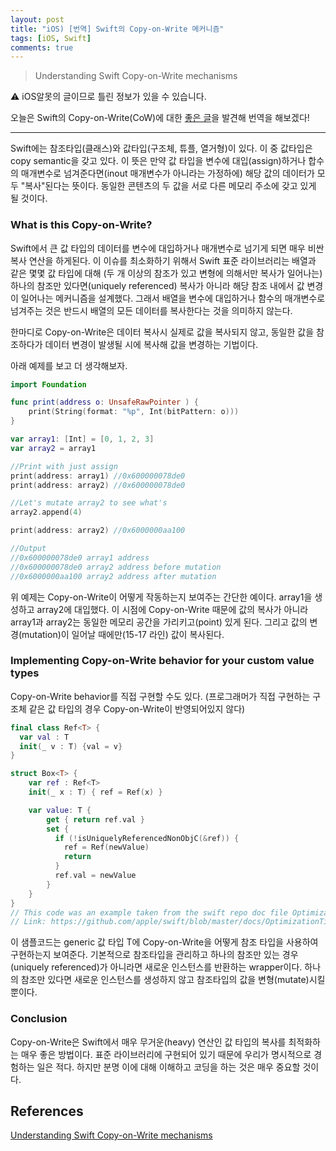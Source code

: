 ```yaml
---
layout: post
title: "iOS) [번역] Swift의 Copy-on-Write 메커니즘"
tags: [iOS, Swift]
comments: true
---
```


> Understanding Swift Copy-on-Write mechanisms  

⚠ iOS알못의 글이므로 틀린 정보가 있을 수 있습니다.  

오늘은 Swift의 Copy-on-Write(CoW)에 대한 [좋은 글](https://medium.com/@lucianoalmeida1/understanding-swift-copy-on-write-mechanisms-52ac31d68f2f)을 발견해 번역을 해보겠다!

---

Swift에는 참조타입(클래스)와 값타입(구조체, 튜플, 열거형)이 있다. 이 중 값타입은 copy semantic을 갖고 있다. 이 뜻은 만약 값 타입을 변수에 대입(assign)하거나 합수의 매개변수로 넘겨준다면(inout 매개변수가 아니라는 가정하에) 해당 값의 데이터가 모두 "복사"된다는 뜻이다. 동일한 콘텐츠의 두 값을 서로 다른 메모리 주소에 갖고 있게 될 것이다.

### What is this Copy-on-Write?

Swift에서 큰 값 타입의 데이터를 변수에 대입하거나 매개변수로 넘기게 되면 매우 비싼 복사 연산을 하게된다. 이 이슈를 최소화하기 위해서 Swift 표준 라이브러리는 배열과 같은 몇몇 값 타입에 대해 (두 개 이상의 참조가 있고 변형에 의해서만 복사가 일어나는) 하나의 참조만 있다면(uniquely referenced) 복사가 아니라 해당 참조 내에서 값 변경이 일어나는 메커니즘을 설계했다. 그래서 배열을 변수에 대입하거나 함수의 매개변수로 넘겨주는 것은 반드시 배열의 모든 데이터를 복사한다는 것을 의미하지 않는다.

한마디로 Copy-on-Write은 데이터 복사시 실제로 값을 복사되지 않고, 동일한 값을 참조하다가 데이터 변경이 발생될 시에 복사해 값을 변경하는 기법이다.  

아래 예제를 보고 더 생각해보자.

```swift
import Foundation

func print(address o: UnsafeRawPointer ) {
    print(String(format: "%p", Int(bitPattern: o)))
}

var array1: [Int] = [0, 1, 2, 3]
var array2 = array1

//Print with just assign
print(address: array1) //0x600000078de0
print(address: array2) //0x600000078de0

//Let's mutate array2 to see what's
array2.append(4)

print(address: array2) //0x6000000aa100

//Output
//0x600000078de0 array1 address
//0x600000078de0 array2 address before mutation
//0x6000000aa100 array2 address after mutation
```

위 예제는 Copy-on-Write이 어떻게 작동하는지 보여주는 간단한 예이다. array1을 생성하고 array2에 대입했다. 이 시점에 Copy-on-Write 때문에 값의 복사가 아니라 array1과 array2는 동일한 메모리 공간을 가리키고(point) 있게 된다. 그리고 값의 변경(mutation)이 일어날 때에만(15-17 라인) 값이 복사된다.

### Implementing Copy-on-Write behavior for your custom value types

Copy-on-Write behavior를 직접 구현할 수도 있다. (프로그래머가 직접 구현하는 구조체 같은 값 타입의 경우 Copy-on-Write이 반영되어있지 않다)

```swift
final class Ref<T> {
  var val : T
  init(_ v : T) {val = v}
}

struct Box<T> {
    var ref : Ref<T>
    init(_ x : T) { ref = Ref(x) }

    var value: T {
        get { return ref.val }
        set {
          if (!isUniquelyReferencedNonObjC(&ref)) {
            ref = Ref(newValue)
            return
          }
          ref.val = newValue
        }
    }
}
// This code was an example taken from the swift repo doc file OptimizationTips
// Link: https://github.com/apple/swift/blob/master/docs/OptimizationTips.rst#advice-use-copy-on-write-semantics-for-large-values
```

이 샘플코드는 generic 값 타입 T에 Copy-on-Write을 어떻게 참조 타입을 사용하여 구현하는지 보여준다. 기본적으로 참조타입을 관리하고 하나의 참조만 있는 경우(uniquely referenced)가 아니라면 새로운 인스턴스를 반환하는 wrapper이다. 하나의 참조만 있다면 새로운 인스턴스를 생성하지 않고 참조타입의 값을 변형(mutate)시킬 뿐이다.

### Conclusion

Copy-on-Write은 Swift에서 매우 무거운(heavy) 연산인 값 타입의 복사를 최적화하는 매우 좋은 방법이다. 표준 라이브러리에 구현되어 있기 때문에 우리가 명시적으로 경험하는 일은 적다. 하지만 분명 이에 대해 이해하고 코딩을 하는 것은 매우 중요할 것이다.

## References

[Understanding Swift Copy-on-Write mechanisms](https://medium.com/@lucianoalmeida1/understanding-swift-copy-on-write-mechanisms-52ac31d68f2f)
